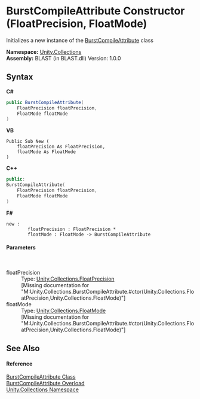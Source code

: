# BurstCompileAttribute Constructor (FloatPrecision, FloatMode)
 

Initializes a new instance of the <a href="be3b64b1-b389-cac2-cf7e-b8e4e8b2f505">BurstCompileAttribute</a> class

**Namespace:**&nbsp;<a href="52449a24-d9ed-2309-6c07-183cca6a562f">Unity.Collections</a><br />**Assembly:**&nbsp;BLAST (in BLAST.dll) Version: 1.0.0

## Syntax

**C#**<br />
``` C#
public BurstCompileAttribute(
	FloatPrecision floatPrecision,
	FloatMode floatMode
)
```

**VB**<br />
``` VB
Public Sub New ( 
	floatPrecision As FloatPrecision,
	floatMode As FloatMode
)
```

**C++**<br />
``` C++
public:
BurstCompileAttribute(
	FloatPrecision floatPrecision, 
	FloatMode floatMode
)
```

**F#**<br />
``` F#
new : 
        floatPrecision : FloatPrecision * 
        floatMode : FloatMode -> BurstCompileAttribute
```


#### Parameters
&nbsp;<dl><dt>floatPrecision</dt><dd>Type: <a href="24f4d5ac-93e2-bc47-1330-712a8c5ee1eb">Unity.Collections.FloatPrecision</a><br />\[Missing <param name="floatPrecision"/> documentation for "M:Unity.Collections.BurstCompileAttribute.#ctor(Unity.Collections.FloatPrecision,Unity.Collections.FloatMode)"\]</dd><dt>floatMode</dt><dd>Type: <a href="ed9e7003-e091-fc37-4bc7-0cdb7af0f35f">Unity.Collections.FloatMode</a><br />\[Missing <param name="floatMode"/> documentation for "M:Unity.Collections.BurstCompileAttribute.#ctor(Unity.Collections.FloatPrecision,Unity.Collections.FloatMode)"\]</dd></dl>

## See Also


#### Reference
<a href="be3b64b1-b389-cac2-cf7e-b8e4e8b2f505">BurstCompileAttribute Class</a><br /><a href="f66f9901-9b5c-0c36-828f-f3c3f41c2bab">BurstCompileAttribute Overload</a><br /><a href="52449a24-d9ed-2309-6c07-183cca6a562f">Unity.Collections Namespace</a><br />